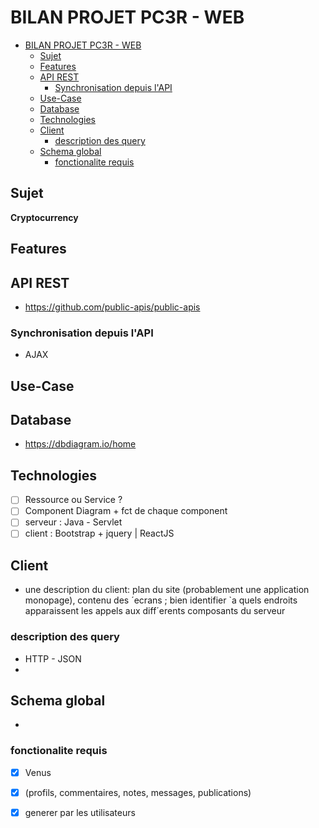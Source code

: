 # BILAN PROJET PC3R - WEB

- [BILAN PROJET PC3R - WEB](#bilan-projet-pc3r---web)
  - [Sujet](#sujet)
  - [Features](#features)
  - [API REST](#api-rest)
    - [Synchronisation depuis l'API](#synchronisation-depuis-lapi)
  - [Use-Case](#use-case)
  - [Database](#database)
  - [Technologies](#technologies)
  - [Client](#client)
    - [description des query](#description-des-query)
  - [Schema global](#schema-global)
    - [fonctionalite requis](#fonctionalite-requis)


## Sujet
**Cryptocurrency**

## Features

## API REST 
- https://github.com/public-apis/public-apis
  
### Synchronisation depuis l'API
- AJAX

## Use-Case

## Database
- https://dbdiagram.io/home




##  Technologies
- [ ] Ressource ou Service ?
- [ ] Component Diagram + fct de chaque component
- [ ] serveur : Java - Servlet
- [ ] client : Bootstrap + jquery | ReactJS

## Client
- une description du client: plan du site (probablement une application monopage), contenu des
  ´ecrans ; bien identifier `a quels endroits apparaissent les appels aux diff´erents composants du serveur


###  description des query
- HTTP - JSON
- 

## Schema global
- 
  


### fonctionalite requis
- [x] Venus
- [x] (profils, commentaires, notes, messages, publications)
- [x] generer par les utilisateurs

